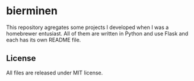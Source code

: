 # bierminen
This repository agregates some projects I developed when I was a homebrewer entusiast.  All of them are written in Python and use Flask and each has its own README file.

## License
All files are released under MIT license.
